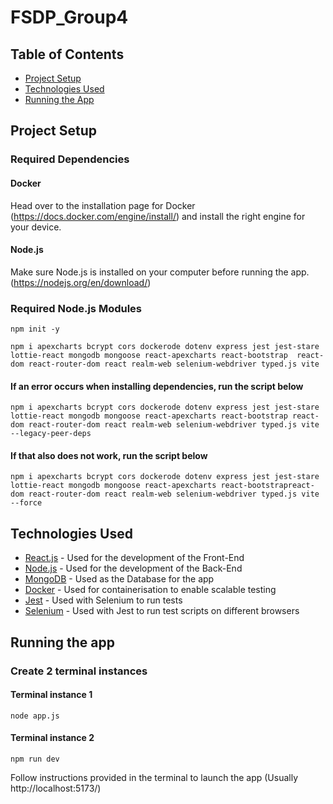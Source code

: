 # FSDP_Group4

## Table of Contents
* [Project Setup](#project-setup)
* [Technologies Used](#technologies-used)
* [Running the App](#running-the-app)

## Project Setup

### Required Dependencies

#### Docker
Head over to the installation page for Docker (https://docs.docker.com/engine/install/) and install the right engine for your device.

#### Node.js
Make sure Node.js is installed on your computer before running the app. (https://nodejs.org/en/download/)

### Required Node.js Modules
```shell
npm init -y
```

```shell
npm i apexcharts bcrypt cors dockerode dotenv express jest jest-stare lottie-react mongodb mongoose react-apexcharts react-bootstrap  react-dom react-router-dom react realm-web selenium-webdriver typed.js vite
```

#### If an error occurs when installing dependencies, run the script below
```shell
npm i apexcharts bcrypt cors dockerode dotenv express jest jest-stare lottie-react mongodb mongoose react-apexcharts react-bootstrap react-dom react-router-dom react realm-web selenium-webdriver typed.js vite --legacy-peer-deps
```

#### If that also does not work, run the script below
```shell
npm i apexcharts bcrypt cors dockerode dotenv express jest jest-stare lottie-react mongodb mongoose react-apexcharts react-bootstrapreact-dom react-router-dom react realm-web selenium-webdriver typed.js vite --force
```

## Technologies Used
* [React.js](https://react.dev/) - Used for the development of the Front-End
* [Node.js](https://nodejs.org/en) - Used for the development of the Back-End
* [MongoDB](https://www.mongodb.com/) - Used as the Database for the app
* [Docker](https://www.docker.com/) - Used for containerisation to enable scalable testing
* [Jest](https://jestjs.io/) - Used with Selenium to run tests
* [Selenium](https://www.selenium.dev/) - Used with Jest to run test scripts on different browsers

## Running the app

### Create 2 terminal instances

#### Terminal instance 1
```shell
node app.js
```

#### Terminal instance 2
```shell
npm run dev
```

Follow instructions provided in the terminal to launch the app (Usually http://localhost:5173/)

